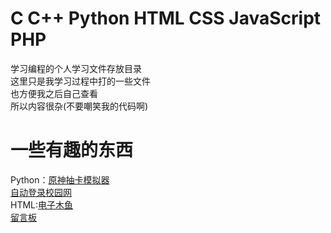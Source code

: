 # C C++ Python HTML CSS JavaScript PHP<br>
学习编程的个人学习文件存放目录<br>
这里只是我学习过程中打的一些文件<br>
也方便我之后自己查看<br>
所以内容很杂(不要嘲笑我的代码啊)<br>
# 一些有趣的东西<br>
Python：<a href="https://github.com/Guailoudou/programming/blob/main/Python/%E5%8E%9F%E7%A5%9E%E6%8A%BD%E5%8D%A1%E5%87%BA%E9%87%91%E6%A6%82%E7%8E%87%E6%A8%A1%E6%8B%9F.py">原神抽卡模拟器</a><br><a href="https://github.com/Guailoudou/programming/blob/main/Python/%E8%87%AA%E5%8A%A8%E7%99%BB%E5%BD%95%E6%A0%A1%E5%9B%AD%E7%BD%91.py">自动登录校园网</a><br>
HTML:<a href="https://github.com/Guailoudou/programming/tree/main/html/dzmy">电子木鱼</a><br>
<a href="https://github.com/Guailoudou/programming/tree/main/html/Ly">留言板</a>

